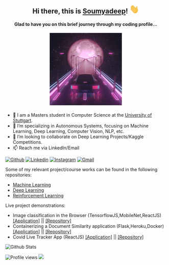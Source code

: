 <h2 align="center"> Hi there,  this is <a href="https://soumyadeepb.github.io/home/">Soumyadeep</a>! <img src="https://github.com/SoumyadeepB/SoumyadeepB/blob/main/images/Hi.gif" width="30px"></h2>

<h4 align="center"> Glad to have you on this brief journey through my coding profile... </h4>
<p align="center">  
  <img src="https://github.com/SoumyadeepB/SoumyadeepB/blob/main/images/neon.gif"  width="45%" height="20%">
</p>

####
- 🔭 I am a Masters student in Computer Science at the [University of Stuttgart](https://www.uni-stuttgart.de/en/).
- 🌱 I’m specializing in Autonomous Systems, focusing on Machine Learning, Deep Learning, Computer Vision, NLP, etc.
- 👯 I’m looking to collaborate on Deep Learning Projects/Kaggle Competitions.
- 📫 Reach me via LinkedIn/Email

[![Github](https://img.shields.io/badge/-Github-000?style=flat&logo=Github&logoColor=white)](https://github.com/soumyadeepb)
[![Linkedin](https://img.shields.io/badge/-LinkedIn-blue?style=flat&logo=Linkedin&logoColor=white)](https://www.linkedin.com/in/soumyadeepb/)
[![Instagram](https://img.shields.io/badge/-Instagram-c13584?style=flat&labelColor=c13584&logo=instagram&logoColor=white)](https://www.instagram.com/soumyadeep_bh/)
[![Gmail](https://img.shields.io/badge/-Gmail-c14438?style=flat&logo=Gmail&logoColor=white)](mailto:soumyadeep.bh1994@gmail.com)


Some of my relevant project/course works can be found in the following repositories:
- [Machine Learning](https://github.com/SoumyadeepB/Machine-Learning)
- [Deep Learning](https://github.com/SoumyadeepB/DeepLearning)
- [Reinforcement Learning](https://github.com/SoumyadeepB/Reinforcement-Learning)

Live project demonstrations:
- Image classification in the Browser (TensorflowJS,MobileNet,ReactJS) [[Application]](https://soumyadeepb.github.io/image-classifier/) || [[Repository]](https://github.com/SoumyadeepB/image-classifier/tree/master)
- Containerizing a Document Similarity application (Flask,Heroku,Docker) [[Application]](https://docapp-sbh.herokuapp.com/) || [[Repository]](https://github.com/SoumyadeepB/document-similarity-heroku)
- Covid Live Tracker App (ReactJS) [[Application]](https://soumyadeepb.github.io/covid-tracker/) || [[Repository]](https://github.com/SoumyadeepB/covid-tracker)

![Github Stats](https://github-readme-stats.vercel.app/api?username=soumyadeepb&count_private=true&show_icons=true&include_all_commits=true&theme=gotham)

![Profile views](https://gpvc.arturio.dev/soumyadeepb)  <img src="https://img.shields.io/github/followers/soumyadeepb?label=Follow" style=" float:left, margin-right:10px" />

